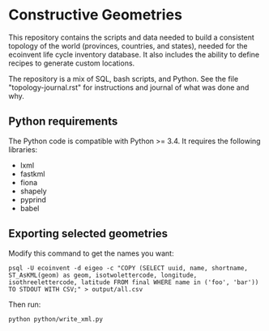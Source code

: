 # Constructive Geometries #

This repository contains the scripts and data needed to build a consistent topology of the world (provinces, countries, and states), needed for the ecoinvent life cycle inventory database. It also includes the ability to define recipes to generate custom locations.

The repository is a mix of SQL, bash scripts, and Python. See the file "topology-journal.rst" for instructions and journal of what was done and why.

## Python requirements

The Python code is compatible with Python >= 3.4. It requires the following libraries:

* lxml
* fastkml
* fiona
* shapely
* pyprind
* babel

## Exporting selected geometries

Modify this command to get the names you want:

    psql -U ecoinvent -d eigeo -c "COPY (SELECT uuid, name, shortname, ST_AsKML(geom) as geom, isotwolettercode, longitude, isothreelettercode, latitude FROM final WHERE name in ('foo', 'bar')) TO STDOUT WITH CSV;" > output/all.csv

Then run:

    python python/write_xml.py
